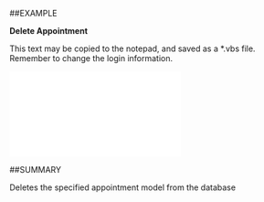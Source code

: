 
##EXAMPLE

**Delete Appointment**

This text may be copied to the notepad, and saved as a *.vbs file. Remember to change the login information.

![](..\..\Examples\vbs\SOAppointment.Delete.vbs.txt)


##SUMMARY

Deletes the specified appointment model from the database

